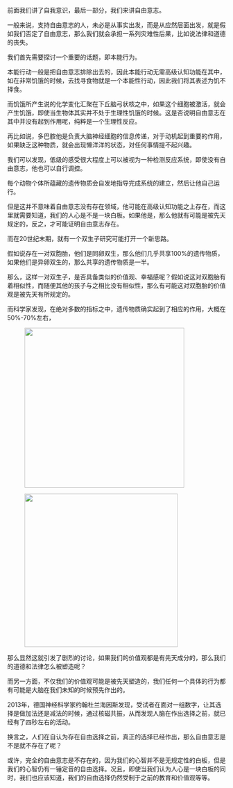 <p data-pid="Oa8UD548">前面我们讲了自我意识，最后一部分，我们来讲自由意志。</p><p data-pid="nNIkXU_h">一般来说，支持自由意志的人，未必是从事实出发，而是从应然层面出发，就是假如我们否定了自由意志，那么我们就会承担一系列灾难性后果，比如说法律和道德的丧失。</p><p data-pid="Qzr6rEJe">我们首先需要探讨一个重要的话题，即本能行为。</p><p data-pid="B3W8GKy9">本能行动一般是把自由意志排除出去的，因此本能行动无需高级认知功能在其中，如在非常饥饿的时候，去找寻食物就是一个本能性行动，因此我们将其表述为饥不择食。</p><p data-pid="84GtU26G">而饥饿所产生说的化学变化汇聚在下丘脑弓状核之中，如果这个细胞被激活，就会产生饥饿，即使当生物体其实并不处于生理性饥饿的时候。这是否说明自由意志在其中并没有起到作用呢，纯粹是一个生理性反应。</p><p data-pid="Sse0lWIs">再比如说，多巴胺他是负责大脑神经细胞的信息传递，对于动机起到重要的作用，如果缺乏这种物质，就会出现懒洋洋的状态，对任何事情提不起兴趣。</p><p data-pid="oV_9ZJdg">我们可以发现，低级的感受很大程度上可以被视为一种检测反应系统，即使没有自由意志，他也可以自行调控。</p><p data-pid="mthxOCjQ">每个动物个体所蕴藏的遗传物质会自发地指导完成系统的建立，然后让他自己运行。</p><p data-pid="tq-weFVV">但是这并不意味着自由意志没有存在领域，他可能在高级认知功能之上存在，而这里就需要知道，我们的人心是不是一块白板。如果他是，那么他就有可能是被先天规定的，反之，才可能证明自由意志存在。</p><p data-pid="52ArKlG6">而在20世纪末期，就有一个双生子研究可能打开一个新思路。</p><p data-pid="8YKl8nXQ">假如说存在一对双胞胎，他们是同卵双生，那么他们几乎共享100%的遗传物质，如果他们是异卵双生的，那么共享的遗传物质是一半。</p><p data-pid="xiJF-6nO">那么，这样一对双生子，是否具备类似的价值观、幸福感呢？假如说这对双胞胎有着相似性，而随便其他的孩子与之相比没有相似性，那么有可能这对双胞胎的价值观是被先天有所规定的。</p><p data-pid="ZPvIu_3q">而科学家发现，在绝对多数的指标之中，遗传物质确实起到了相应的作用，大概在50%-70%左右，</p><figure data-size="normal"><img src="https://pic1.zhimg.com/v2-fdccc34b09619d5a84d2e4ba20503753_720w.jpg?source=d16d100b" data-caption="" data-size="normal" data-rawwidth="368" data-rawheight="350" class="content_image" width="368"></figure><figure data-size="normal"><img src="https://picx.zhimg.com/v2-ae5404f5390572d5b2e00bb690149c10_720w.jpg?source=d16d100b" data-caption="" data-size="normal" data-rawwidth="353" data-rawheight="213" class="content_image" width="353"></figure><p data-pid="V9LfF2-v">那么显然这就引发了剧烈的讨论，如果我们的价值观都是有先天成分的，那么我们的道德和法律怎么被塑造呢？</p><p data-pid="MVBdfLWd">而另一方面，不仅我们的价值观可能是被先天塑造的，我们任何一个具体的行为都有可能是大脑在我们未知的时候预先作出的。</p><p data-pid="ZG7L8CLl">2013年，德国神经科学家约翰杜兰海因斯发现，受试者在面对一组数字，让其选择是做加法还是减法的时候，通过核磁共振，从而发现人脑在作出选择之前，就已经有了四秒左右的活动。</p><p data-pid="WGvWswrf">换言之，人们在自认为存在自由选择之前，真正的选择已经作出，那么自由意志是不是就不存在了呢？</p><p data-pid="7EYAYLxJ">或许，完全的自由意志是不存在的，因为我们的心智并不是无规定性的白板，但是我们的心智仍有一锤定音的自由选择。况且，即使当我们认为人心是一块白板的同时，我们也应该知道，我们的自由选择仍然受制于之前的教育和价值观等等。</p><p></p>
